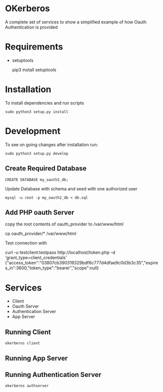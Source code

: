 # OKerberos
A complete set of services to show a simplified example of how Oauth Authentication
is provided

# Requirements

 - setuptools


    pip3 install setuptools



# Installation
 To install dependencies and run scripts

    sudo python3 setup.py install
   # Development
   To see on going changes after installation run:


    sudo python3 setup.py develop

## Create Required Database

    CREATE DATABASE my_oauth2_db;

Update Database with schema and seed with one authorized user

    mysql -u root -p my_oauth2_db < db.sql

## Add PHP oauth Server

copy the root contents of oauth_provider to /var/www/html

  cp oauth_provider/* /var/www/html

Test connection with

  curl -u testclient:testpass http://localhost/token.php -d 'grant_type=client_credentials'
  {"access_token":"03807cb390319329bdf6c777d4dfae9c0d3b3c35","expires_in":3600,"token_type":"bearer","scope":null}

# Services

 - Client
 - Oauth Server
 - Authentication Server
 - App Server

## Running Client


    okerberos client


## Running App Server

## Running Authentication Server


    okerberos authserver
